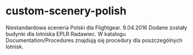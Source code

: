 # custom-scenery-polish
Niestandardowa sceneria Polski dla Flightgear.
9.04.2016
Dodane zostały budynki dla lotniska EPLR Radawiec. 
W katalogu Documentation/Procedures znajdują się procedury dla poszczególnych lotnisk.
